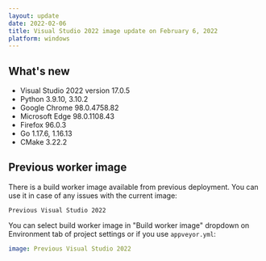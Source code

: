 ```yaml
---
layout: update
date: 2022-02-06
title: Visual Studio 2022 image update on February 6, 2022
platform: windows
---
```


## What's new

* Visual Studio 2022 version 17.0.5
* Python 3.9.10, 3.10.2
* Google Chrome 98.0.4758.82
* Microsoft Edge 98.0.1108.43
* Firefox 96.0.3
* Go 1.17.6, 1.16.13
* CMake 3.22.2

## Previous worker image

There is a build worker image available from previous deployment. You can use it in case of any issues with the current image:

`Previous Visual Studio 2022`

You can select build worker image in "Build worker image" dropdown on Environment tab of project settings or if you use `appveyor.yml`:

```yaml
image: Previous Visual Studio 2022
```